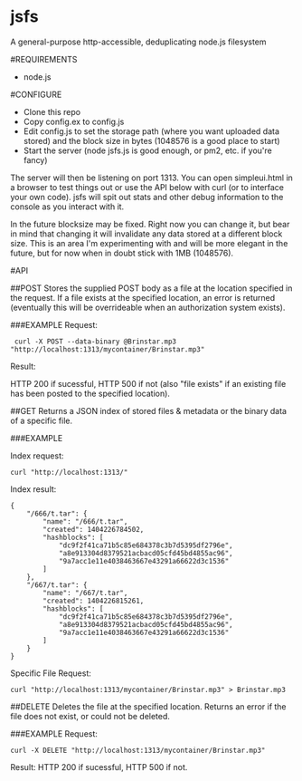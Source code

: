 jsfs
====

A general-purpose http-accessible, deduplicating node.js filesystem

#REQUIREMENTS

*  node.js

#CONFIGURE

*  Clone this repo
*  Copy config.ex to config.js
*  Edit config.js to set the storage path (where you want uploaded data stored) and the block size in bytes (1048576 is a good place to start)
*  Start the server (node jsfs.js is good enough, or pm2, etc. if you're fancy)

The server will then be listening on port 1313.  You can open simpleui.html in a browser to test things out or use the API below with curl (or to interface your own code).  jsfs will spit out stats and other debug information to the console as you interact with it.

In the future blocksize may be fixed.  Right now you can change it, but bear in mind that changing it will invalidate any data stored at a different block size.  This is an area I'm experimenting with and will be more elegant in the future, but for now when in doubt stick with 1MB (1048576).

#API
    
##POST
Stores the supplied POST body as a file at the location specified in the request.  If a file exists at the specified location, an error is returned (eventually this will be overrideable when an authorization system exists).

###EXAMPLE
Request:

     curl -X POST --data-binary @Brinstar.mp3 "http://localhost:1313/mycontainer/Brinstar.mp3"
     
Result:

HTTP 200 if sucessful, HTTP 500 if not (also "file exists" if an existing file has been posted to the specified location).

##GET
Returns a JSON index of stored files & metadata or the binary data of a specific file.

###EXAMPLE

Index request:

    curl "http://localhost:1313/"
    
Index result:

````
{
    "/666/t.tar": {
        "name": "/666/t.tar",
        "created": 1404226784502,
        "hashblocks": [
            "dc9f2f41ca71b5c85e684378c3b7d5395df2796e",
            "a8e913304d8379521acbacd05cfd45bd4855ac96",
            "9a7acc1e11e4038463667e43291a66622d3c1536"
        ]
    },
    "/667/t.tar": {
        "name": "/667/t.tar",
        "created": 1404226815261,
        "hashblocks": [
            "dc9f2f41ca71b5c85e684378c3b7d5395df2796e",
            "a8e913304d8379521acbacd05cfd45bd4855ac96",
            "9a7acc1e11e4038463667e43291a66622d3c1536"
        ]
    }
}

````
    
Specific File Request:

    curl "http://localhost:1313/mycontainer/Brinstar.mp3" > Brinstar.mp3
    
##DELETE
Deletes the file at the specified location.  Returns an error if the file does not exist, or could not be deleted.

###EXAMPLE
Request:

    curl -X DELETE "http://localhost:1313/mycontainer/Brinstar.mp3"
    
Result:
HTTP 200 if sucessful, HTTP 500 if not.
    
